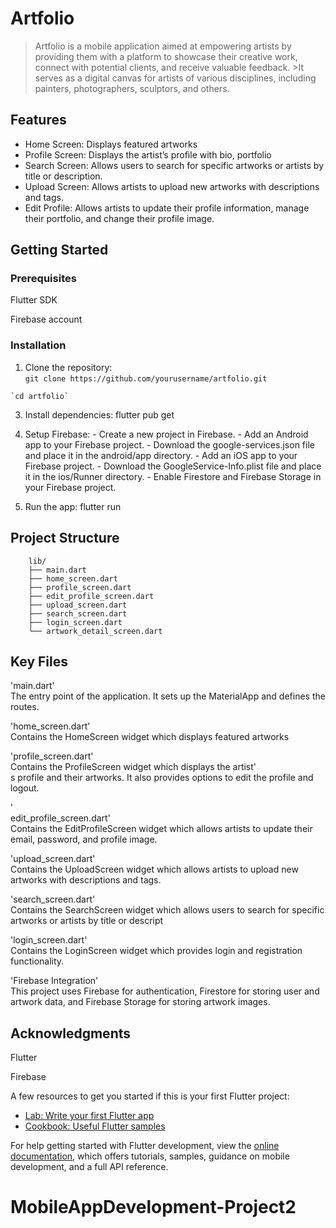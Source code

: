 # Artfolio

>Artfolio is a mobile application aimed at empowering artists by providing them with a platform to showcase their creative work, connect with potential clients, and receive valuable feedback. >It serves as a digital canvas for artists of various disciplines, including painters, photographers, sculptors, and others.

## Features
  - Home Screen: Displays featured artworks
  - Profile Screen: Displays the artist’s profile with bio, portfolio
  - Search Screen: Allows users to search for specific artworks or artists by title or description.
  - Upload Screen: Allows artists to upload new artworks with descriptions and tags.
  - Edit Profile: Allows artists to update their profile information, manage their portfolio, and change their profile image.

## Getting Started

### Prerequisites
  Flutter SDK 

  Firebase account

### Installation
  
  1. Clone the repository:  
    `git clone https://github.com/yourusername/artfolio.git`

    `cd artfolio`
  
  3. Install dependencies:
    flutter pub get
  
  4. Setup Firebase:
    - Create a new project in Firebase.
    - Add an Android app to your Firebase project.
    - Download the google-services.json file and place it in the android/app directory.
    - Add an iOS app to your Firebase project.
    - Download the GoogleService-Info.plist file and place it in the ios/Runner directory.
    - Enable Firestore and Firebase Storage in your Firebase project.

  5. Run the app:
    flutter run

## Project Structure
        lib/
        ├── main.dart
        ├── home_screen.dart
        ├── profile_screen.dart
        ├── edit_profile_screen.dart
        ├── upload_screen.dart
        ├── search_screen.dart
        ├── login_screen.dart
        └── artwork_detail_screen.dart

## Key Files

'main.dart' <br>
The entry point of the application. It sets up the MaterialApp and defines the routes.

'home_screen.dart'<br>
Contains the HomeScreen widget which displays featured artworks

'profile_screen.dart'<br>
Contains the ProfileScreen widget which displays the artist'<br>s profile and their artworks. It also provides options to edit the profile and logout.

'<br>edit_profile_screen.dart'<br>
Contains the EditProfileScreen widget which allows artists to update their email, password, and profile image.

'upload_screen.dart'<br>
Contains the UploadScreen widget which allows artists to upload new artworks with descriptions and tags.

'search_screen.dart'<br>
Contains the SearchScreen widget which allows users to search for specific artworks or artists by title or descript


'login_screen.dart'<br>
Contains the LoginScreen widget which provides login and registration functionality.

'Firebase Integration'<br>
This project uses Firebase for authentication, Firestore for storing user and artwork data, and Firebase Storage for storing artwork images.

## Acknowledgments
Flutter <br>

Firebase




A few resources to get you started if this is your first Flutter project:

- [Lab: Write your first Flutter app](https://docs.flutter.dev/get-started/codelab)
- [Cookbook: Useful Flutter samples](https://docs.flutter.dev/cookbook)

For help getting started with Flutter development, view the
[online documentation](https://docs.flutter.dev/), which offers tutorials,
samples, guidance on mobile development, and a full API reference.
# MobileAppDevelopment-Project2
